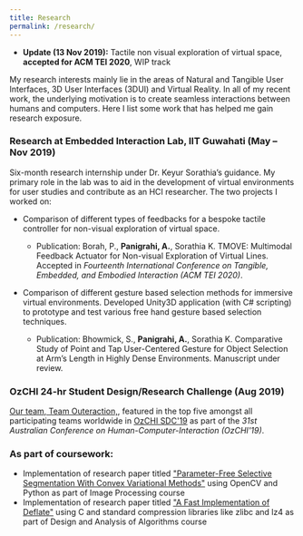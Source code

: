 ```yaml
---
title: Research
permalink: /research/
---
```


* **Update (13 Nov 2019):** Tactile non visual exploration of virtual space, **accepted for ACM TEI 2020**, WIP track

My research interests mainly lie in the areas of Natural and Tangible User Interfaces, 3D User Interfaces (3DUI) and Virtual Reality. In all of my recent work, the underlying motivation is to create seamless interactions between humans and computers. Here I list some work that has helped me gain research exposure.

### Research at Embedded Interaction Lab, IIT Guwahati (May – Nov 2019)
Six-month research internship under Dr. Keyur Sorathia’s guidance. My primary role in the lab was to aid in the development of virtual environments for user studies and contribute as an HCI researcher. The two projects I worked on:
* Comparison of different types of feedbacks for a bespoke tactile controller for non-visual exploration of virtual space.
  * Publication: Borah, P., **Panigrahi, A.**, Sorathia K. TMOVE: Multimodal Feedback Actuator for Non-visual Exploration of Virtual Lines. Accepted in *Fourteenth International Conference on Tangible, Embedded, and Embodied Interaction (ACM TEI 2020)*.

* Comparison of different gesture based selection methods for immersive virtual environments. Developed Unity3D application (with C# scripting) to prototype and test various free hand gesture based selection techniques.
  * Publication: Bhowmick, S., **Panigrahi, A.**, Sorathia K. Comparative Study of Point and Tap User-Centered Gesture for Object Selection at Arm’s Length in Highly Dense Environments. Manuscript under review.

### OzCHI 24-hr Student Design/Research Challenge (Aug 2019)
[Our team, Team Outeraction,](/projects/ozchi-sdc/), featured in the top five amongst all participating teams worldwide in [OzCHI SDC'19](http://ozchi2019.visemex.org/wp/participate/ozchi-student-design-challenge-sdc/) as part of the *31st Australian Conference on Human-Computer-Interaction (OzCHI'19)*.

### As part of coursework:
* Implementation of research paper titled ["Parameter-Free Selective Segmentation With Convex Variational Methods"](https://ieeexplore.ieee.org/document/8550655) using OpenCV and Python as part of Image Processing course
* Implementation of research paper titled ["A Fast Implementation of Deflate"](https://ieeexplore.ieee.org/document/6824430) using C and standard compression libraries like zlibc and lz4 as part of Design and Analysis of Algorithms course

